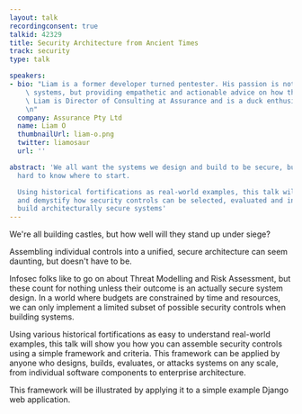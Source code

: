 ```yaml
---
layout: talk
recordingconsent: true
talkid: 42329
title: Security Architecture from Ancient Times
track: security
type: talk

speakers:
- bio: "Liam is a former developer turned pentester. His passion is not just breaking\
    \ systems, but providing empathetic and actionable advice on how they can be improved.\
    \ Liam is Director of Consulting at Assurance and is a duck enthusiast \\_o<\r\
    \n"
  company: Assurance Pty Ltd
  name: Liam O
  thumbnailUrl: liam-o.png
  twitter: liamosaur
  url: ''

abstract: 'We all want the systems we design and build to be secure, but it can be
  hard to know where to start.

  Using historical fortifications as real-world examples, this talk will break down
  and demystify how security controls can be selected, evaluated and integrated to
  build architecturally secure systems'
---
```

We're all building castles, but how well will they stand up under siege?

Assembling individual controls into a unified, secure architecture can seem daunting, but doesn't have to be.

Infosec folks like to go on about Threat Modelling and Risk Assessment, but these count for nothing unless their outcome is an actually secure system design. In a world where budgets are constrained by time and resources, we can only implement a limited subset of possible security controls when building systems.

Using various historical fortifications as easy to understand real-world examples, this talk will show you how you can assemble security controls using a simple framework and criteria. This framework can be applied by anyone who designs, builds, evaluates, or attacks systems on any scale, from individual software components to enterprise architecture.

This framework will be illustrated by applying it to a simple example Django web application.
